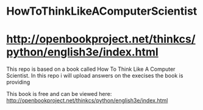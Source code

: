 # HowToThinkLikeAComputerScientist
# http://openbookproject.net/thinkcs/python/english3e/index.html

This repo is based on a book called How To Think Like A Computer Scientist. In this repo i will upload answers on the execises the book is providing

This book is free and can be viewed here: http://openbookproject.net/thinkcs/python/english3e/index.html
